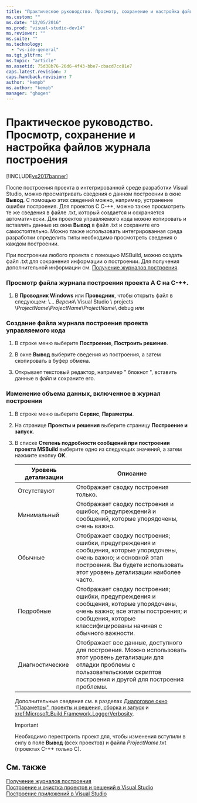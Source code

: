 ```yaml
---
title: "Практическое руководство. Просмотр, сохранение и настройка файлов журнала построения | Microsoft Docs"
ms.custom: ""
ms.date: "12/05/2016"
ms.prod: "visual-studio-dev14"
ms.reviewer: ""
ms.suite: ""
ms.technology: 
  - "vs-ide-general"
ms.tgt_pltfrm: ""
ms.topic: "article"
ms.assetid: 75d38b76-26d6-4f43-bbe7-cbacd7cc81e7
caps.latest.revision: 7
caps.handback.revision: 7
author: "kempb"
ms.author: "kempb"
manager: "ghogen"
---
```

# Практическое руководство. Просмотр, сохранение и настройка файлов журнала построения
[!INCLUDE[vs2017banner](../code-quality/includes/vs2017banner.md)]

После построения проекта в интегрированной среде разработки Visual Studio, можно просматривать сведения о данном построении в окне **Вывод**.  С помощью этих сведений можно, например, устранение ошибки построения.  Для проектов C C\-\+\+, можно также просмотреть те же сведения в файле .txt, который создается и сохраняется автоматически.  Для проектов управляемого кода можно копировать и вставлять данные из окна **Вывод** в файл .txt и сохраните его самостоятельно.  Можно также использовать интегрированная среда разработки определить типы необходимо просмотреть сведения о каждом построении.  
  
 При построении любого проекта с помощью MSBuild, можно создать файл .txt для сохранения информации о построении.  Для получения дополнительной информации см. [Получение журналов построения](../msbuild/obtaining-build-logs-with-msbuild.md).  
  
### Просмотр файла журнала построения проекта A C на C\-\+\+.  
  
1.  В **Проводник Windows** или **Проводник**, чтобы открыть файл в следующем: \\…  *Версия*\\ Visual Studio \\ projects \\*ProjectName*\\*ProjectName*\\*ProjectName*\\ debug или  
  
### Создание файла журнала построения проекта управляемого кода  
  
1.  В строке меню выберите **Построение**, **Построить решение**.  
  
2.  В окне **Вывод** выберите сведения из построения, а затем скопировать в буфер обмена.  
  
3.  Открывает текстовый редактор, например " блокнот ", вставить данные в файл и сохраните его.  
  
### Изменение объема данных, включенное в журнал построения  
  
1.  В строке меню выберите **Сервис**, **Параметры**.  
  
2.  На странице **Проекты и решения** выберите страницу **Построение и запуск**.  
  
3.  В списке **Степень подробности сообщений при построении проекта MSBuild** выберите одно из следующих значений, а затем нажмите кнопку **ОК**.  
  
    |Уровень детализации|Описание|  
    |-------------------------|--------------|  
    |Отсутствуют|Отображает сводку построения только.|  
    |Минимальный|Отображает сводку построения и ошибок, предупреждений и сообщений, которые упорядочены, очень важно.|  
    |Обычные|Отображает сводку построения; ошибки, предупреждения и сообщения, которые упорядочены, очень важно; и основной этап построения.  Вы будете использовать этот уровень детализации наиболее часто.|  
    |Подробные|Отображает сводку построения; ошибки, предупреждения и сообщения, которые упорядочены, очень важно; все этапы построения; и сообщения, которые классифицированы начиная с обычного важности.|  
    |Диагностические|Отображает все данные, доступного для построения.  Можно использовать этот уровень детализации для отладки проблемы с пользовательскими скриптов построения и другой для построения проблемы.|  
  
     Дополнительные сведения см. в разделах [Диалоговое окно "Параметры",  проекты и решения, сборка и запуск](../ide/reference/options-dialog-box-projects-and-solutions-build-and-run.md) и <xref:Microsoft.Build.Framework.LoggerVerbosity>.  
  
    > [!IMPORTANT]
    >  Необходимо перестроить проект для, чтобы изменения вступили в силу в поле **Вывод** \(всех проектов\) и файла *ProjectName*.txt \(проектах C\-\+\+ только C\).  
  
## См. также  
 [Получение журналов построения](../msbuild/obtaining-build-logs-with-msbuild.md)   
 [Построение и очистка проектов и решений в Visual Studio](../ide/building-and-cleaning-projects-and-solutions-in-visual-studio.md)   
 [Построение приложений в Visual Studio](../ide/compiling-and-building-in-visual-studio.md)